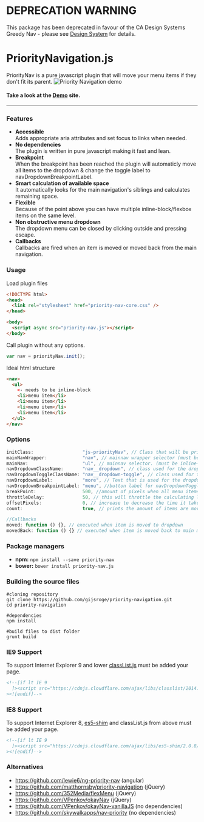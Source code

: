 # DEPRECATION WARNING

This package has been deprecated in favour of the CA Design Systems Greedy Nav - please see [Design System](https://github.com/citizensadvice/design-system) for details.

# PriorityNavigation.js

PriorityNav is a pure javascript plugin that will move your menu items if they don't fit its parent.
![Priority Navigation demo](http://gijsroge.github.io/priority-nav.js/priority-nav-demo.gif)

#### Take a look at the **[Demo](http://gijsroge.github.io/priority-nav.js/)** site.

---

### Features

- **Accessible**<br>Adds appropriate aria attributes and set focus to links when needed.
- **No dependencies**<br>The plugin is written in pure javascript making it fast and lean.
- **Breakpoint**<br>When the breakpoint has been reached the plugin will automaticly move all items to the dropdown & change the toggle label to navDropdownBreakpointLabel.
- **Smart calculation of available space**<br>It automatically looks for the main navigation's siblings and calculates remaining space.
- **Flexible**<br>Because of the point above you can have multiple inline-block/flexbox items on the same level.
- **Non obstructive menu dropdown**<br>The dropdown menu can be closed by clicking outside and pressing escape.
- **Callbacks**<br>Callbacks are fired when an item is moved or moved back from the main navigation.

### Usage

Load plugin files

```html
<!DOCTYPE html>
<head>
  <link rel="stylesheet" href="priority-nav-core.css" />
</head>

<body>
  <script async src="priority-nav.js"></script>
</body>
```

Call plugin without any options.

```js
var nav = priorityNav.init();
```

Ideal html structure

```html
<nav>
  <ul>
    <- needs to be inline-block
    <li>menu item</li>
    <li>menu item</li>
    <li>menu item</li>
    <li>menu item</li>
  </ul>
</nav>
```

### Options

```js
initClass:                  "js-priorityNav", // Class that will be printed on html element to allow conditional css styling.
mainNavWrapper:             "nav", // mainnav wrapper selector (must be direct parent from mainNav)
mainNav:                    "ul", // mainnav selector. (must be inline-block)
navDropdownClassName:       "nav__dropdown", // class used for the dropdown - this is a class name, not a selector.
navDropdownToggleClassName: "nav__dropdown-toggle", // class used for the dropdown toggle - this is a class name, not a selector.
navDropdownLabel:           "more", // Text that is used for the dropdown toggle.
navDropdownBreakpointLabel: "menu", //button label for navDropdownToggle when the breakPoint is reached.
breakPoint:                 500, //amount of pixels when all menu items should be moved to dropdown to simulate a mobile menu
throttleDelay:              50, // this will throttle the calculating logic on resize because i'm a responsible dev.
offsetPixels:               0, // increase to decrease the time it takes to move an item.
count:                      true, // prints the amount of items are moved to the attribute data-count to style with css counter.

//Callbacks
moved: function () {}, // executed when item is moved to dropdown
movedBack: function () {} // executed when item is moved back to main menu
```

### Package managers

- **npm:** `npm install --save priority-nav`
- **bower:** `bower install priority-nav.js`

### Building the source files

```
#cloning repository
git clone https://github.com/gijsroge/priority-navigation.git
cd priority-navigation

#dependencies
npm install

#build files to dist folder
grunt build
```

### IE9 Support

To support Internet Explorer 9 and lower [classList.js](https://github.com/remy/polyfills/blob/master/classList.js/) must be added your page.

```html
<!--[if lt IE 9
  ]><script src="https://cdnjs.cloudflare.com/ajax/libs/classlist/2014.01.31/classList.min.js"></script
><![endif]-->
```

### IE8 Support

To support Internet Explorer 8, [es5-shim](https://github.com/kriskowal/es5-shim/) and classList.js from above must be added your page.

```html
<!--[if lt IE 9
  ]><script src="https://cdnjs.cloudflare.com/ajax/libs/es5-shim/2.0.8/es5-shim.min.js"></script
><![endif]-->
```

### Alternatives

- https://github.com/lewie6/ng-priority-nav (angular)
- https://github.com/matthornsby/priority-navigation (jQuery)
- https://github.com/352Media/flexMenu (jQuery)
- https://github.com/VPenkov/okayNav (jQuery)
- https://github.com/VPenkov/okayNav-vanillaJS (no dependencies)
- https://github.com/skywalkapps/nav-priority (no dependencies)
